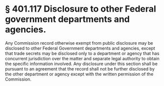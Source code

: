 # § 401.117   Disclosure to other Federal government departments and agencies.

Any Commission record otherwise exempt from public disclosure may be disclosed to other Federal Government departments and agencies, except that trade secrets may be disclosed only to a department or agency that has concurrent jurisdiction over the matter and separate legal authority to obtain the specific information involved. Any disclosure under this section shall be pursuant to an agreement that the record shall not be further disclosed by the other department or agency except with the written permission of the Commission. 




